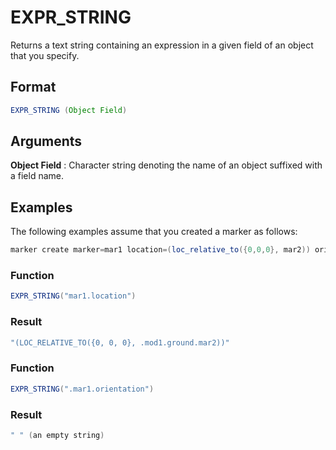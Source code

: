 # EXPR_STRING

Returns a text string containing an expression in a given field of an object that you specify.


## Format
```java
EXPR_STRING (Object Field)
```

## Arguments
 
**Object Field**
: Character string denoting the name of an object suffixed with a field name.

## Examples
The following examples assume that you created a marker as follows:

```java
marker create marker=mar1 location=(loc_relative_to({0,0,0}, mar2)) ori=1,2,3 
```

### Function
```java
EXPR_STRING("mar1.location")
```

### Result
```java
"(LOC_RELATIVE_TO({0, 0, 0}, .mod1.ground.mar2))"
```

### Function
```java
EXPR_STRING(".mar1.orientation")
```

### Result
```java
" " (an empty string)
```

